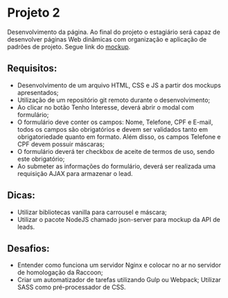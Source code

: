 # Projeto 2
Desenvolvimento da página. Ao final do projeto o estagiário será capaz de desenvolver páginas Web dinâmicas com organização e aplicação de padrões de projeto.
Segue link do [mockup](https://xd.adobe.com/view/ec9cec81-b00d-44d3-b0de-8cc70eeca6cc-b9cf/grid/).

## Requisitos:  
- Desenvolvimento de um arquivo HTML, CSS e JS a partir dos mockups apresentados;  
- Utilização de um repositório git remoto durante o desenvolvimento;  
- Ao clicar no botão Tenho Interesse, deverá abrir o modal com formulário;  
- O formulário deve conter os campos: Nome, Telefone, CPF e E-mail, todos os campos são obrigatórios e devem ser validados tanto em obrigatoriedade quanto em formato. Além disso, os campos Telefone e CPF devem possuir máscaras;  
- O formulário deverá ter checkbox de aceite de termos de uso, sendo este obrigatório;  
- Ao submeter as informações do formulário, deverá ser realizada uma requisição AJAX para armazenar o lead.    

## Dicas:  
- Utilizar bibliotecas vanilla para carrousel e máscara;  
- Utilizar o pacote NodeJS chamado json-server para mockup da API de leads.  

## Desafios:  
- Entender como funciona um servidor Nginx e colocar no ar no servidor de homologação da Raccoon;  
- Criar um automatizador de tarefas utilizando Gulp ou Webpack;
Utilizar SASS como pré-processador de CSS.  